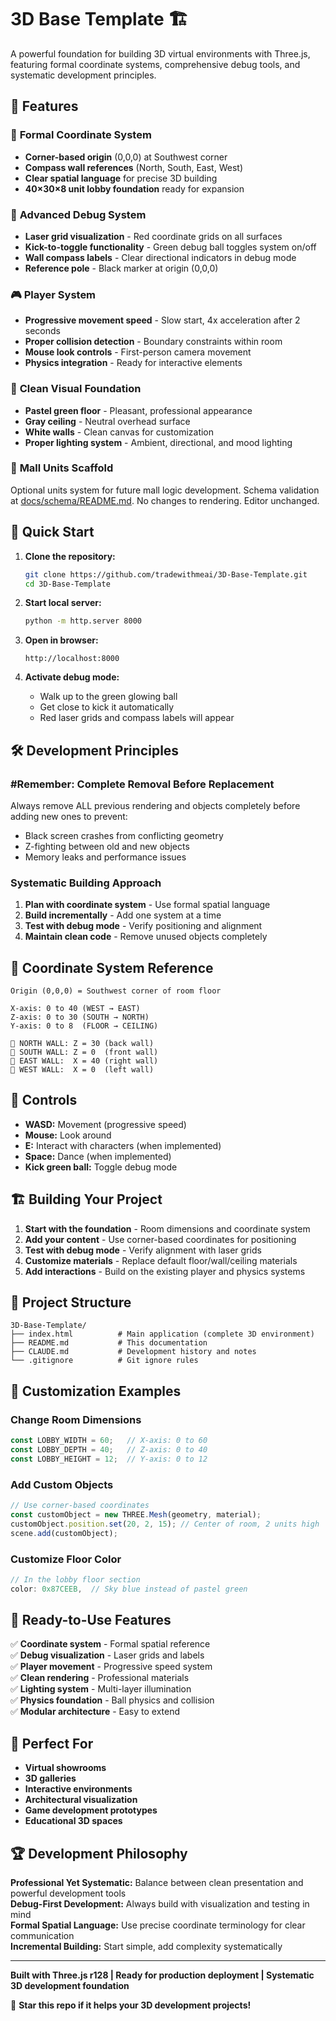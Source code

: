 # 3D Base Template 🏗️

A powerful foundation for building 3D virtual environments with Three.js, featuring formal coordinate systems, comprehensive debug tools, and systematic development principles.

## 🌟 Features

### 🧭 **Formal Coordinate System**
- **Corner-based origin** (0,0,0) at Southwest corner
- **Compass wall references** (North, South, East, West)
- **Clear spatial language** for precise 3D building
- **40×30×8 unit lobby foundation** ready for expansion

### 🔴 **Advanced Debug System**
- **Laser grid visualization** - Red coordinate grids on all surfaces
- **Kick-to-toggle functionality** - Green debug ball toggles system on/off
- **Wall compass labels** - Clear directional indicators in debug mode
- **Reference pole** - Black marker at origin (0,0,0)

### 🎮 **Player System**
- **Progressive movement speed** - Slow start, 4x acceleration after 2 seconds
- **Proper collision detection** - Boundary constraints within room
- **Mouse look controls** - First-person camera movement
- **Physics integration** - Ready for interactive elements

### 🎨 **Clean Visual Foundation**
- **Pastel green floor** - Pleasant, professional appearance
- **Gray ceiling** - Neutral overhead surface
- **White walls** - Clean canvas for customization
- **Proper lighting system** - Ambient, directional, and mood lighting

### 🏢 **Mall Units Scaffold**
Optional units system for future mall logic development. Schema validation at [docs/schema/README.md](docs/schema/README.md). No changes to rendering. Editor unchanged.

## 🚀 **Quick Start**

1. **Clone the repository:**
   ```bash
   git clone https://github.com/tradewithmeai/3D-Base-Template.git
   cd 3D-Base-Template
   ```

2. **Start local server:**
   ```bash
   python -m http.server 8000
   ```

3. **Open in browser:**
   ```
   http://localhost:8000
   ```

4. **Activate debug mode:**
   - Walk up to the green glowing ball
   - Get close to kick it automatically
   - Red laser grids and compass labels will appear

## 🛠️ **Development Principles**

### **#Remember: Complete Removal Before Replacement**
Always remove ALL previous rendering and objects completely before adding new ones to prevent:
- Black screen crashes from conflicting geometry
- Z-fighting between old and new objects
- Memory leaks and performance issues

### **Systematic Building Approach**
1. **Plan with coordinate system** - Use formal spatial language
2. **Build incrementally** - Add one system at a time
3. **Test with debug mode** - Verify positioning and alignment
4. **Maintain clean code** - Remove unused objects completely

## 📐 **Coordinate System Reference**

```
Origin (0,0,0) = Southwest corner of room floor

X-axis: 0 to 40 (WEST → EAST)
Z-axis: 0 to 30 (SOUTH → NORTH)  
Y-axis: 0 to 8  (FLOOR → CEILING)

🧭 NORTH WALL: Z = 30 (back wall)
🧭 SOUTH WALL: Z = 0  (front wall)
🧭 EAST WALL:  X = 40 (right wall)
🧭 WEST WALL:  X = 0  (left wall)
```

## 🎯 **Controls**

- **WASD:** Movement (progressive speed)
- **Mouse:** Look around
- **E:** Interact with characters (when implemented)
- **Space:** Dance (when implemented)
- **Kick green ball:** Toggle debug mode

## 🏗️ **Building Your Project**

1. **Start with the foundation** - Room dimensions and coordinate system
2. **Add your content** - Use corner-based coordinates for positioning
3. **Test with debug mode** - Verify alignment with laser grids
4. **Customize materials** - Replace default floor/wall/ceiling materials
5. **Add interactions** - Build on the existing player and physics systems

## 📁 **Project Structure**

```
3D-Base-Template/
├── index.html          # Main application (complete 3D environment)
├── README.md           # This documentation
├── CLAUDE.md           # Development history and notes
└── .gitignore          # Git ignore rules
```

## 🎨 **Customization Examples**

### Change Room Dimensions
```javascript
const LOBBY_WIDTH = 60;   // X-axis: 0 to 60
const LOBBY_DEPTH = 40;   // Z-axis: 0 to 40  
const LOBBY_HEIGHT = 12;  // Y-axis: 0 to 12
```

### Add Custom Objects
```javascript
// Use corner-based coordinates
const customObject = new THREE.Mesh(geometry, material);
customObject.position.set(20, 2, 15); // Center of room, 2 units high
scene.add(customObject);
```

### Customize Floor Color
```javascript
// In the lobby floor section
color: 0x87CEEB,  // Sky blue instead of pastel green
```

## 🚀 **Ready-to-Use Features**

✅ **Coordinate system** - Formal spatial reference  
✅ **Debug visualization** - Laser grids and labels  
✅ **Player movement** - Progressive speed system  
✅ **Clean rendering** - Professional materials  
✅ **Lighting system** - Multi-layer illumination  
✅ **Physics foundation** - Ball physics and collision  
✅ **Modular architecture** - Easy to extend  

## 🎯 **Perfect For**

- **Virtual showrooms**
- **3D galleries** 
- **Interactive environments**
- **Architectural visualization**
- **Game development prototypes**
- **Educational 3D spaces**

## 🏆 **Development Philosophy**

**Professional Yet Systematic:** Balance between clean presentation and powerful development tools  
**Debug-First Development:** Always build with visualization and testing in mind  
**Formal Spatial Language:** Use precise coordinate terminology for clear communication  
**Incremental Building:** Start simple, add complexity systematically  

---

**Built with Three.js r128 | Ready for production deployment | Systematic 3D development foundation**

🌟 **Star this repo if it helps your 3D development projects!**